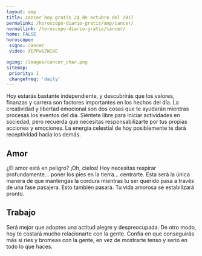 ```yaml
---
layout: amp
title: cancer hoy gratis 24 de octubre del 2017 
permalink: /horoscopo-diario-gratis/amp/cancer/
normallink: /horoscopo-diario-gratis/cancer/
home: FALSE
horoscopo:
 signo: cancer
 video: XEPPw1ZWI8E

ogimg: /images/cancer_char.png
sitemap:
 priority: 1
 changefreq: 'daily'
---
```



Hoy estarás bastante independiente, y descubrirás que los valores, finanzas y carrera son factores importantes en los hechos del día. La creatividad y libertad emocional son dos cosas que te ayudarán mientras procesas los eventos del día. Siéntete libre para iniciar actividades en sociedad, pero recuerda que necesitas responsabilizarte por tus propias acciones y emociones. La energía celestial de hoy posiblemente te dará receptividad hacia los demás.

## Amor

¿El amor está en peligro? ¡Oh, cielos! Hoy necesitas respirar profundamente... poner los pies en la tierra... centrarte. Esta será la única manera de que mantengas la cordura mientras tu ser querido pasa a través de una fase pasajera. Esto también pasará. Tu vida amorosa se estabilizará pronto.

## Trabajo

Será mejor que adoptes una actitud alegre y despreocupada. De otro modo, hoy te costará mucho relacionarte con la gente. Confía en que conseguirás más si ríes y bromeas con la gente, en vez de mostrarte tenso y serio en todo lo que haces.